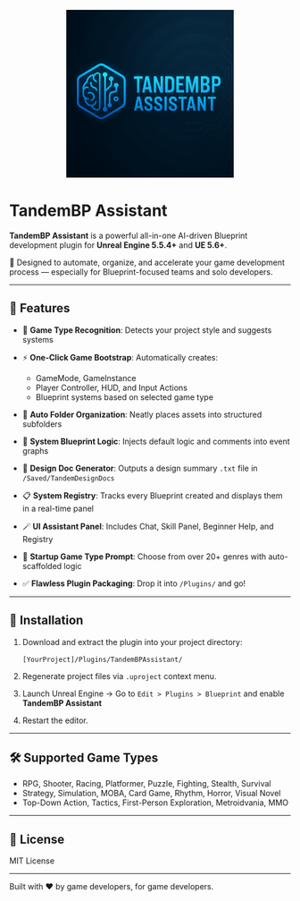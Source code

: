 <p align="center">
  <img src="tandemBPlogo.png" alt="TandemBP Assistant Logo" width="300"/>
</p>

# TandemBP Assistant

**TandemBP Assistant** is a powerful all-in-one AI-driven Blueprint development plugin for **Unreal Engine 5.5.4+** and **UE 5.6+**.

🚀 Designed to automate, organize, and accelerate your game development process — especially for Blueprint-focused teams and solo developers.

---

## 🎯 Features

* 🧠 **Game Type Recognition**: Detects your project style and suggests systems
* ⚡ **One-Click Game Bootstrap**: Automatically creates:

  * GameMode, GameInstance
  * Player Controller, HUD, and Input Actions
  * Blueprint systems based on selected game type
* 📁 **Auto Folder Organization**: Neatly places assets into structured subfolders
* 🧱 **System Blueprint Logic**: Injects default logic and comments into event graphs
* 📑 **Design Doc Generator**: Outputs a design summary `.txt` file in `/Saved/TandemDesignDocs`
* 📋 **System Registry**: Tracks every Blueprint created and displays them in a real-time panel
* 🪄 **UI Assistant Panel**: Includes Chat, Skill Panel, Beginner Help, and Registry
* 💬 **Startup Game Type Prompt**: Choose from over 20+ genres with auto-scaffolded logic
* ✅ **Flawless Plugin Packaging**: Drop it into `/Plugins/` and go!

---

## 📂 Installation

1. Download and extract the plugin into your project directory:

   ```
   [YourProject]/Plugins/TandemBPAssistant/
   ```

2. Regenerate project files via `.uproject` context menu.

3. Launch Unreal Engine → Go to `Edit > Plugins > Blueprint` and enable **TandemBP Assistant**

4. Restart the editor.

---

## 🛠️ Supported Game Types

* RPG, Shooter, Racing, Platformer, Puzzle, Fighting, Stealth, Survival
* Strategy, Simulation, MOBA, Card Game, Rhythm, Horror, Visual Novel
* Top-Down Action, Tactics, First-Person Exploration, Metroidvania, MMO

---

## 📜 License

MIT License

---

Built with ❤️ by game developers, for game developers.
